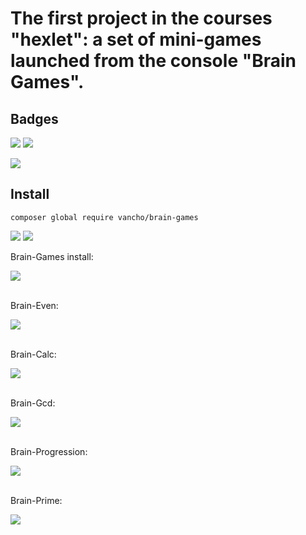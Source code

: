 # The first project in the courses "hexlet": a set of mini-games launched from the console "Brain Games".

## Badges
[![](https://api.codeclimate.com/v1/badges/80f6dbc00a29a5e71ae2/maintainability)](https://codeclimate.com/github/vancho4/project-lvl1-s500/maintainability)
[![](https://travis-ci.org/vancho4/project-lvl1-s500)](https://travis-ci.org/vancho4/project-lvl1-s500.svg?branch=master)

![](https://travis-ci.org/vancho4/project-lvl1-s500.svg?branch=master)

## Install ##
    composer global require vancho/brain-games
<div>
<p><a href="https://codeclimate.com/github/vancho4/project-lvl1-s500/maintainability"><img src="https://api.codeclimate.com/v1/badges/80f6dbc00a29a5e71ae2/maintainability" /></a> <a href="https://travis-ci.org/vancho4/project-lvl1-s500"><img src="https://travis-ci.org/vancho4/project-lvl1-s500.svg?branch=master"/></a></p>
</div>

<div>
<p>Brain-Games install:</p>
<a href="https://asciinema.org/a/TChpDx8NQ6vwCpIKoCzhbfXij" target="_blank"><img src="https://asciinema.org/a/TChpDx8NQ6vwCpIKoCzhbfXij.svg" /></a>
</div>
<br>
<div>
<p>Brain-Even:</p>
<a href="https://asciinema.org/a/rPRmRLR3TabGzNQ45sKWLZ11e" target="_blank"><img src="https://asciinema.org/a/rPRmRLR3TabGzNQ45sKWLZ11e.svg" /></a>
</div>
<br>
<div>
<p>Brain-Calc:</p>
<a href="https://asciinema.org/a/ZqxEA4i4nMNobEQ00jZ7jNpHb" target="_blank"><img src="https://asciinema.org/a/ZqxEA4i4nMNobEQ00jZ7jNpHb.svg" /></a>
</div>
<br>
<div>
<p>Brain-Gcd:</p>
<a href="https://asciinema.org/a/FUmwGo3dYKKqFJCuP3IyvSKPm" target="_blank"><img src="https://asciinema.org/a/FUmwGo3dYKKqFJCuP3IyvSKPm.svg" /></a>
</div>
<br>
<div>
<p>Brain-Progression:</p>
<a href="https://asciinema.org/a/xvBt1IK1W6DUMEALQQ78eDtcz" target="_blank"><img src="https://asciinema.org/a/xvBt1IK1W6DUMEALQQ78eDtcz.svg" /></a>
</div>
<br>
<div>
<p>Brain-Prime:</p>
<a href="https://asciinema.org/a/NFOvoR13B3dAOT2FDaDpK1AqW" target="_blank"><img src="https://asciinema.org/a/NFOvoR13B3dAOT2FDaDpK1AqW.svg" /></a>
</div>